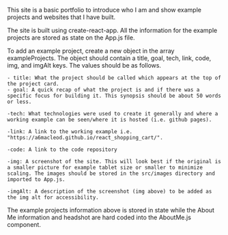 This site is a basic portfolio to introduce who I am and show example projects and websites that I have built.

The site is built using create-react-app. All the information for the example projects are stored as state on the App.js file.

To add an example project, create a new object in the array exampleProjects. The object should contain a title, goal, tech, link, code, img, and imgAlt keys. The values should be as follows.

    - title: What the project should be called which appears at the top of the project card.
    - goal: A quick recap of what the project is and if there was a specific focus for building it. This synopsis should be about 50 words or less.

    -tech: What technologies were used to create it generally and where a working example can be seen/where it is hosted (i.e. github pages).

    -link: A link to the working example i.e. "https://a6macleod.github.io/react_shopping_cart/".

    -code: A link to the code repository

    -img: A screenshot of the site. This will look best if the original is a smaller picture for example tablet size or smaller to minimize scaling. The images should be stored in the src/images directory and imported to App.js.

    -imgAlt: A description of the screenshot (img above) to be added as the img alt for accessibility.

The example projects information above is stored in state while the About Me information and headshot are hard coded into the AboutMe.js component.
